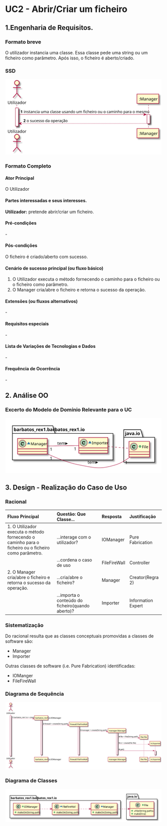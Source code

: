 # UC2 - Abrir/Criar um ficheiro

## 1.Engenharia de Requisitos.
### Formato breve

O utilizador instancia uma classe. Essa classe pede uma string ou um ficheiro como parâmetro.
Após isso, o ficheiro é aberto/criado.

### SSD
![](UC2_SSD.svg)

### Formato Completo

#### Ator Principal
O Utilizador

#### Partes interessadas e seus interesses.

**Utilizador:** pretende abrir/criar um ficheiro.

#### Pré-condições

\-

#### Pós-condições

O ficheiro é criado/aberto com sucesso.


#### Cenário de sucesso principal (ou fluxo básico)

1. O Utilizador executa o método fornecendo o caminho para o ficheiro ou o ficheiro como parâmetro. 
2. O Manager cria/abre o ficheiro e retorna o sucesso da operação. 



#### Extensões (ou fluxos alternativos)

\-

#### Requisitos especiais

\-

#### Lista de Variações de Tecnologias e Dados

\-

#### Frequência de Ocorrência


\-


## 2. Análise OO

### Excerto do Modelo de Domínio Relevante para o UC

![](UC2_MD.svg)


## 3. Design - Realização do Caso de Uso

### Racional

| Fluxo Principal | Questão: Que Classe... | Resposta  | Justificação  |
|:--------------  |:---------------------- |:----------|:---------------------------- |
| 1. O Utilizador executa o método fornecendo o caminho para o ficheiro ou o ficheiro como parâmetro. |...interage com o utilizador?| IOManager|Pure Fabrication|
| |...cordena o caso de uso| FileFireWall|Controller
| 2. O Manager cria/abre o ficheiro e retorna o sucesso da operação.|...cria/abre o ficheiro?|Manager| Creator(Regra 2)|
| |...importa o conteúdo do ficheiro(quando aberto)?| Importer|Information Expert


### Sistematização ##

 Do racional resulta que as classes conceptuais promovidas a classes de software são:

* Manager
* Importer

Outras classes de software (i.e. Pure Fabrication) identificadas:  

* IOManger
* FileFireWall


###	Diagrama de Sequência

![SD_UCX.png](UC2_SD.svg)


###	Diagrama de Classes

![CD_UCX.png](../UC1/UC1_CD.svg)
 


